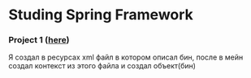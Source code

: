 # Studing Spring Framework

### Project 1 ([here](https://github.com/kogutenko-alex/studingSpring/tree/master/src/main/java/ua/kogutenko/project_1))
Я создал в ресурсах xml файл в котором описал бин, после в мейн создал контекст из этого файла и создал объект(бин)
